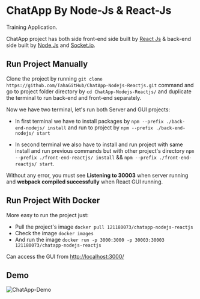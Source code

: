 # ChatApp By Node-Js & React-Js

Training Application.

ChatApp project has both side front-end side built by [React Js](https://reactjs.org/) & back-end side built by [Node.Js](https://nodejs.org/en/) and [Socket.io](https://socket.io/).


## Run Project Manually

Clone the project by running `git clone https://github.com/TahaGitHub/ChatApp-Nodejs-Reactjs.git` command and go to project folder directory by `cd ChatApp-Nodejs-Reactjs/` and duplicate the terminal to run back-end and front-end separately.

Now we have two terminal, let's run both Server and GUI projects:
- In first terminal we have to install packages by `npm --prefix ./back-end-nodejs/ install` and run to project by `npm --prefix ./back-end-nodejs/ start`

- In second terminal we also have to install and run project with same install and run previous commands but with other project's directory `npm --prefix ./front-end-reactjs/ install` && `npm --prefix ./front-end-reactjs/ start`. 

Without any error, you must see **Listening to 30003** when server running and **webpack compiled successfully** when React GUI running.

## Run Project With Docker

More easy to run the project just:
- Pull the project's image `docker pull 121180073/chatapp-nodejs-reactjs`
- Check the image `docker images`
- And run the image `docker run -p 3000:3000 -p 30003:30003 121180073/chatapp-nodejs-reactjs`

Can access the GUI from [http://localhost:3000/](http://localhost:3000/)

## Demo

![ChatApp-Demo](https://user-images.githubusercontent.com/68125916/168143618-6f782850-018e-4986-a350-c0fa39bbdb2a.gif)

